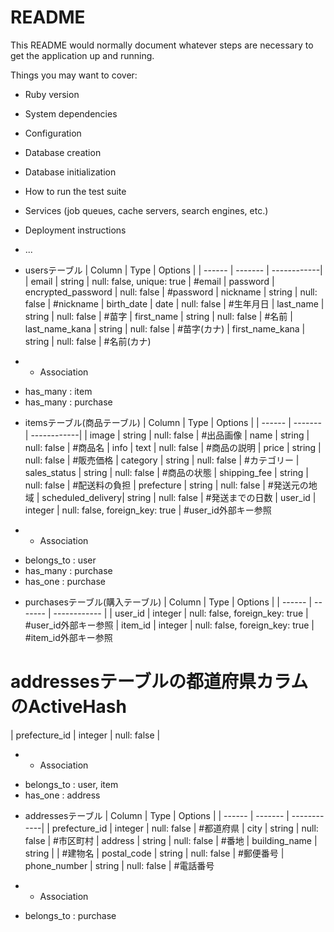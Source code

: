 # README

This README would normally document whatever steps are necessary to get the
application up and running.

Things you may want to cover:

* Ruby version

* System dependencies

* Configuration

* Database creation

* Database initialization

* How to run the test suite

* Services (job queues, cache servers, search engines, etc.)

* Deployment instructions

* ...




<!-- usersテーブル -->

* usersテーブル
| Column          | Type               | Options     |
| ------          | -------            | ------------| 
| email           | string             | null: false, unique: true | #email
| password        | encrypted_password | null: false | #password
| nickname        | string             | null: false | #nickname
| birth_date      | date               | null: false | #生年月日
| last_name       | string             | null: false | #苗字
| first_name      | string             | null: false | #名前
| last_name_kana  | string             | null: false | #苗字(カナ)
| first_name_kana | string             | null: false | #名前(カナ)

* * Association
- has_many : item
- has_many : purchase

<!-- itemsテーブル -->

* itemsテーブル(商品テーブル)
| Column            | Type    | Options     |
| ------            | ------- | ------------|
| image             | string  | null: false | #出品画像
| name              | string  | null: false | #商品名
| info              | text    | null: false | #商品の説明
| price             | string  | null: false | #販売価格
| category          | string  | null: false | #カテゴリー
| sales_status      | string  | null: false | #商品の状態
| shipping_fee      | string  | null: false | #配送料の負担
| prefecture        | string  | null: false | #発送元の地域
| scheduled_delivery| string  | null: false | #発送までの日数
| user_id           | integer | null: false, foreign_key: true | #user_id外部キー参照


* * Association
- belongs_to : user
- has_many : purchase
- has_one : purchase

<!-- purchasesテーブル -->

* purchasesテーブル(購入テーブル)
| Column          | Type    | Options      |
| ------          | ------- | ------------ |
| user_id         | integer | null: false, foreign_key: true  | #user_id外部キー参照
| item_id         | integer | null: false, foreign_key: true  | #item_id外部キー参照
# addressesテーブルの都道府県カラムのActiveHash
| prefecture_id   | integer | null: false  | 

* * Association
- belongs_to : user, item
- has_one : address


<!-- addressesテーブル -->

* addressesテーブル
| Column          | Type    | Options     |
| ------          | ------- | ------------|
| prefecture_id   | integer | null: false | #都道府県
| city            | string  | null: false | #市区町村
| address         | string  | null: false | #番地
| building_name   | string  |             | #建物名
| postal_code     | string  | null: false | #郵便番号
| phone_number    | string  | null: false | #電話番号


* * Association
- belongs_to : purchase